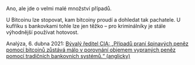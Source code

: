 Ano, ale jde o velmi malé množství případů.

U Bitcoinu lze stopovat, kam bitcoiny proudí a dohledat tak pachatele. U kufříku s bankovkami tohle lze jen těžko – pro kriminálníky je stále výhodnější používat hotovost.

Analýza, 6. dubna 2021: [Bývalý ředitel CIA: „Případů praní špinavých peněz pomocí bitcoinů zůstává málo v porovnání objemem vypraných peněz pomocí tradičních bankovních systémů.“ (anglicky)](https://cryptoforinnovation.org/resources/Analysis_of_Bitcoin_in_Illicit_Finance.pdf)